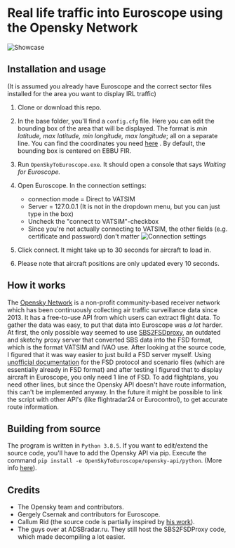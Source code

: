 # Real life traffic into Euroscope using the Opensky Network
![Showcase](https://github.com/aap007freak/OpenSkyToEuroscope/blob/master/images/showcase.PNG)
## Installation and usage
(It is assumed you already have Euroscope and the correct sector files installed for the area you want to display IRL traffic)
1. Clone or download this repo.
2. In the base folder, you'll find a `config.cfg` file. Here you can edit the bounding box of the area that will be displayed. The format is *min latitude, max latitude, min longitude, max longitude*; all on a separate line. You can find the coordinates you need [here](https://www.openstreetmap.org/export) . By default, the bounding box is centered on EBBU FIR.
3. Run  `OpenSkyToEuroscope.exe`. It should open a console that says *Waiting for Euroscope.*
4. Open Euroscope. In the connection settings:
    *   connection mode = Direct to VATSIM
    *   Server = 127.0.0.1 (It is not in the dropdown menu, but you can just type in the box)
    *   Uncheck the "connect to VATSIM"-checkbox
    *   Since you're not actually connecting to VATSIM, the other fields (e.g. certificate and password)  don't matter
    ![Connection settings](https://github.com/aap007freak/OpenSkyToEuroscope/blob/master/images/connectionsettings.PNG)

5. Click connect. It might take up to 30 seconds for aircraft to load in.
6. Please note that aircraft positions are only updated every 10 seconds.

## How it works
The [Opensky Network](https://opensky-network.org/) is a non-profit community-based receiver network which has been continuously collecting air traffic surveillance data since 2013. It has a free-to-use API from which users can extract flight data. 
To gather the data was easy, to put that data into Euroscope was *a lot* harder. At first, the only possible way seemed to use [SBS2FSDproxy](https://adsbradar.ru/sbstofsdproxy-adsb), an outdated and sketchy proxy server that converted SBS data into the FSD format, which is the format VATSIM and IVAO use. After looking at the source code, I figured that it was way easier to just build a FSD server myself. 
Using [unofficial documentation](https://studentweb.uvic.ca/~norrisng/fsd-doc/intro/overview/) for the FSD protocol and scenario files (which are essentially already in FSD format) and after testing I figured that to display aircraft in Euroscope, you only need 1 line of FSD.
To add flightplans, you need other lines, but since the Opensky API doesn't have route information, this can't be implemented anyway. In the future it might be possible to link the script with other API's (like flightradar24 or Eurocontrol), to get accurate route information.

## Building from source
The program is written in `Python 3.8.5`.
If you want to edit/extend the source code, you'll have to add the Opensky API via pip. Execute the command `pip install -e OpenSkyToEuroscope/opensky-api/python`. (More info [here](https://github.com/openskynetwork/opensky-api)).

## Credits
 * The Opensky team and contributors.
 * Gergely Csernak and contributors for Euroscope.
 * Callum Rid (the source code is partially inspired by [his work](https://github.com/CallumRidd/SBS2FSDproxy/blob/master/SBS2FSDproxy/SBS2FSD.py)).
 * The guys over at ADSBradar.ru. They still host the SBS2FSDProxy code, which made decompiling a lot easier.

